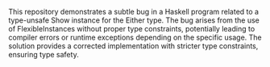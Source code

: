 This repository demonstrates a subtle bug in a Haskell program related to a type-unsafe Show instance for the Either type. The bug arises from the use of FlexibleInstances without proper type constraints, potentially leading to compiler errors or runtime exceptions depending on the specific usage. The solution provides a corrected implementation with stricter type constraints, ensuring type safety.